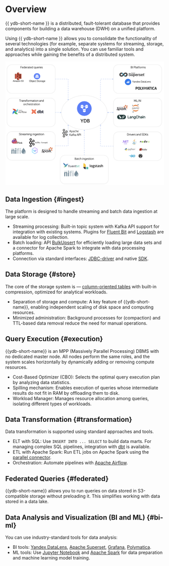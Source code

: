# Overview

{{ ydb-short-name }} is a distributed, fault-tolerant database that provides components for building a data warehouse (DWH) on a unified platform.

Using {{ ydb-short-name }} allows you to consolidate the functionality of several technologies (for example, separate systems for streaming, storage, and analytics) into a single solution. You can use familiar tools and approaches while gaining the benefits of a distributed system.

![](_includes/olap_whole.png)

## Data Ingestion {#ingest}

The platform is designed to handle streaming and batch data ingestion at large scale.

- Streaming processing: Built-in topic system with Kafka API support for integration with existing systems. Plugins for [Fluent Bit](../../integrations/ingestion/fluent-bit.md) and [Logstash](../../integrations/ingestion/logstash.md) are available for log collection.
- Batch loading: API [BulkUpsert](../../recipes/ydb-sdk/bulk-upsert.md) for efficiently loading large data sets and a connector for Apache Spark to integrate with data processing platforms.
- Connection via standard interfaces: [JDBC-driver](../../reference/languages-and-apis/jdbc-driver/index.md) and native [SDK](../../recipes/ydb-sdk/index.md).

## Data Storage {#store}

The core of the storage system is — [column-oriented tables](../../concepts/datamodel/table.md#column-oriented-tables) with built-in compression, optimized for analytical workloads.

- Separation of storage and compute: A key feature of {{ydb-short-name}}, enabling independent scaling of disk space and computing resources.
- Minimized administration: Background processes for (compaction) and TTL-based data removal reduce the need for manual operations.

## Query Execution {#execution}

{{ydb-short-name}} is an MPP (Massively Parallel Processing) DBMS with no dedicated master node. All nodes perform the same roles, and the system scales horizontally by dynamically adding or removing compute resources.

- Cost-Based Optimizer (CBO): Selects the optimal query execution plan by analyzing data statistics.
- Spilling mechanism: Enables execution of queries whose intermediate results do not fit in RAM by offloading them to disk.
- Workload Manager: Manages resource allocation among queries, isolating different types of workloads.

## Data Transformation {#transformation}

Data transformation is supported using standard approaches and tools.

- ELT with SQL: Use `INSERT INTO ... SELECT` to build data marts. For managing complex SQL pipelines, integration with [dbt](../../integrations/migration/dbt.md) is available.
- ETL with Apache Spark: Run ETL jobs on Apache Spark using the [parallel connector](../../integrations/ingestion/spark.md).
- Orchestration: Automate pipelines with [Apache Airflow](../../integrations/orchestration/airflow.md).

## Federated Queries {#federated}

{{ydb-short-name}} allows you to run queries on data stored in S3-compatible storage without preloading it. This simplifies working with data stored in a data lake.

## Data Analysis and Visualization (BI and ML) {#bi-ml}

You can use industry-standard tools for data analysis:

- BI tools: [Yandex DataLens](../../integrations/visualization/datalens.md), [Apache Superset](../../integrations/visualization/superset.md), [Grafana](../../integrations/visualization/grafana.md), [Polymatica](https://wiki.polymatica.ru/display/PDTNUG1343/YDB+Server).
- ML tools: Use [Jupyter Notebook](../../integrations/gui/jupyter.md) and [Apache Spark](../../integrations/ingestion/spark.md) for data preparation and machine learning model training.